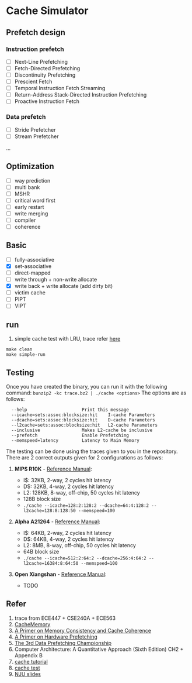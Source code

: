 # Cache Simulator


## Prefetch design
### Instruction prefetch

- [ ] Next-Line Prefetching
- [ ] Fetch-Directed Prefetching
- [ ] Discontinuity Prefetching
- [ ] Prescient Fetch
- [ ] Temporal Instruction Fetch Streaming
- [ ] Return-Address Stack-Directed Instruction Prefetching
- [ ] Proactive Instruction Fetch

### Data prefetch

- [ ] Stride Prefetcher
- [ ] Stream Prefetcher

...

## Optimization
- [ ] way prediction
- [ ] multi bank
- [ ] MSHR
- [ ] critical word first
- [ ] early restart
- [ ] write merging
- [ ] compiler 
- [ ] coherence

## Basic
- [ ] fully-associative
- [x] set-associative
- [ ] direct-mapped
- [ ] write through + non-write allocate
- [x] write back + write allocate (add dirty bit)
- [ ] victim cache
- [ ] PIPT
- [ ] VIPT

## run

1. simple cache test with LRU, trace refer [here](https://occs.oberlin.edu/~ctaylor/classes/210SP13/traces.zip)
```
make clean
make simple-run
```

## Testing
Once you have created the binary, you can run it with the following command:
`bunzip2 -kc trace.bz2 | ./cache <options>`
The options are as follows:
```
  --help                     Print this message
  --icache=sets:assoc:blocksize:hit    I-cache Parameters
  --dcache=sets:assoc:blocksize:hit    D-cache Parameters
  --l2cache=sets:assoc:blocksize:hit   L2-cache Parameters
  --inclusive                Makes L2-cache be inclusive
  --prefetch                 Enable Prefetching
  --memspeed=latency         Latency to Main Memory
```

The testing can be done using the traces given to you in the repository. There are 2 correct outputs given for 2 configurations as follows:
1. **MIPS R10K** - [Reference Manual](https://ieeexplore.ieee.org/abstract/document/491460?casa_token=xRyemPMXCU4AAAAA:qMm86PcKveY_y6TAegQChllzSccO4b6ILZRKKEeO_ml4HjQfav6hBbHDJeHR0TeXZCUPyjOpFQ):
   * I$: 32KB, 2-way, 2 cycles hit latency
   * D$: 32KB, 4-way, 2 cycles hit latency
   * L2: 128KB, 8-way, off-chip, 50 cycles hit latency
   * 128B block size
   * `./cache --icache=128:2:128:2 --dcache=64:4:128:2 --l2cache=128:8:128:50 --memspeed=100`
2. **Alpha A21264** - [Reference Manual](https://course.ece.cmu.edu/~ece447/s15/lib/exe/fetch.php?media=21264hrm.pdf):
   * I$: 64KB, 2-way, 2 cycles hit latency
   * D$: 64KB, 4-way, 2 cycles hit latency
   * L2: 8MB, 8-way, off-chip, 50 cycles hit latency
   * 64B block size
   * `./cache --icache=512:2:64:2 --dcache=256:4:64:2 --l2cache=16384:8:64:50 --memspeed=100`

3. **Open Xiangshan** - [Reference Manual](https://xiangshan-doc.readthedocs.io/zh_CN/latest/): 
   * TODO





## Refer
1. trace from ECE447 + CSE240A  + ECE563
1. [CacheMemory](https://yuhaozhu.com/CacheMemory.pdf)
1. [A Primer on Memory Consistency and Cache Coherence](https://course.ece.cmu.edu/~ece847c/S15/lib/exe/fetch.php?media=part2_2_sorin12.pdf)
1. [A Primer on Hardware Prefetching](https://picture.iczhiku.com/resource/eetop/WHiEgafHDzheKCNv.pdf)
1. [The 3rd Data Prefetching Championship](https://dpc3.compas.cs.stonybrook.edu/)
1. Computer Architecture: A Quantitative Approach (Sixth Edition) CH2 + Appendix B
1. [cache tutorial](https://safari.ethz.ch/architecture/fall2023/doku.php?id=schedule)
1. [cache test](https://github.com/comparch-security/FlexiCAS)
1. [NJU slides](https://cs.nju.edu.cn/swang/CA_16S/index.htm)